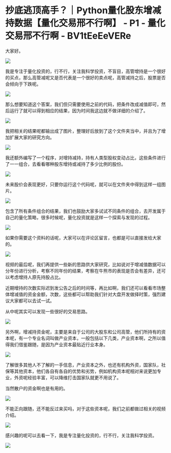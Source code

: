 # 抄底逃顶高手？｜Python量化股东增减持数据【量化交易邢不行啊】 - P1 - 量化交易邢不行啊 - BV1tEeEeVERe

大家好。

![](img/99504f49a1bf65e490e4cc59e2dce3f4_1.png)

我是专注于量化投资的，行不行，关注我科学投资，不盲目，高管增持是一个很好的买点，那么高管减呢又是否代表是一个很好的卖点呢，高管减持之后，股票是否会倾向于下跌呢。



![](img/99504f49a1bf65e490e4cc59e2dce3f4_3.png)

那么想要知道这个答案，我们但只需要使用之前的代码，把条件改成减值即可，然后运行了就可以得到相应的结果，因为时间我这边就不做详细的介绍了。



![](img/99504f49a1bf65e490e4cc59e2dce3f4_5.png)

我把相关的结果呢都输出成了图片，整理好后放到了这个文件夹当中，并且为了增加扩展大家的研究方向。

![](img/99504f49a1bf65e490e4cc59e2dce3f4_7.png)

我还额外编写了一个程序，对增持减持，持有人类型股权变动占比，这些条件进行了一一组合，去看看哪种股东增持或减持了多少比例的股份。



![](img/99504f49a1bf65e490e4cc59e2dce3f4_9.png)

未来股价会表现更好，只要你运行这个代码呢，就可以在文件夹中得到这样一组图片。

![](img/99504f49a1bf65e490e4cc59e2dce3f4_11.png)

包含了所有条件组合的结果，我们也鼓励大家多试试不同条件的组合，去开发属于自己的量化策略，很多时候呢，量化投资就是这样一个探索与发现的过程。



![](img/99504f49a1bf65e490e4cc59e2dce3f4_13.png)

如果你需要这个资料的话呢，大家可以在评论区留言，也都是可以直接发给大家的。

![](img/99504f49a1bf65e490e4cc59e2dce3f4_15.png)

视频的最后呢，我们再提供一些新的思路供大家研究，比如说对于增减值数据可以分年份进行分析，考察不同年份的结果，考察在牛熊市的表现是否会有差异，还可以考虑增持人原先持股占比。

近期增持的次数实际迟到发公告之后的时间等，再比如啊，我们还可以看看市场整体增减值的资金金额，次数，这些都可以帮助我们针对大盘开发做择时策，强烈建议大家都可以去试一试。

从中呢其实可以发现一些很好的交易思路。

![](img/99504f49a1bf65e490e4cc59e2dce3f4_17.png)

另外啊，增减持资金呢，主要是来自于公司的大股东和公司高管，他们所持有的资本呢，有一个专业名词叫做产业资本，一般包括以下几类，产业资本啊，之所以值得我们借鉴跟随，是因为产业资本最贴近行业本身。



![](img/99504f49a1bf65e490e4cc59e2dce3f4_19.png)

了解很多其他人不了解的一手信息，产业资本之外，也还有机构外资，国家队，社保等其他资本，他们各自有各自的优势和劣势，例如机构资本呢相对来说更加专业，外资呢经验丰富，可以降维打击国家队就更不用说了。

当然散户的资金啊也是有用的。

![](img/99504f49a1bf65e490e4cc59e2dce3f4_21.png)

不能正向跟随，还不能反过来买吗，对于这些资本呢，我们之前都做过相关的视频介绍。

![](img/99504f49a1bf65e490e4cc59e2dce3f4_23.png)

感兴趣的呢可以去看一下，我是专注量化投资的，行不行，关注我科学投资。

![](img/99504f49a1bf65e490e4cc59e2dce3f4_25.png)